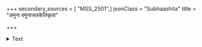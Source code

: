 +++
secondary_sources = [ "MSS_2501",]
jsonClass = "Subhaashita"
title = "अमुना यमुनाजलकेलिकृता"

+++

<details><summary>Text</summary>

अमुना यमुनाजलकेलिकृता सहसा तरसा परिरभ्य भृता।  
हरिणा हरिणी मृगनेत्रवती नवयौवनयौवनभारवती॥
</details>
